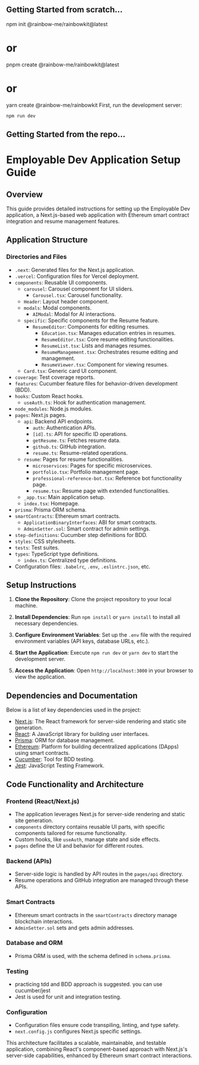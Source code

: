 

## Getting Started from scratch...

npm init @rainbow-me/rainbowkit@latest
# or
pnpm create @rainbow-me/rainbowkit@latest
# or
yarn create @rainbow-me/rainbowkit
First, run the development server:

```bash
npm run dev
```

## Getting Started from the repo...
# Employable Dev Application Setup Guide

## Overview
This guide provides detailed instructions for setting up the Employable Dev application, a Next.js-based web application with Ethereum smart contract integration and resume management features.

## Application Structure

### Directories and Files

- `.next`: Generated files for the Next.js application.
- `.vercel`: Configuration files for Vercel deployment.
- `components`: Reusable UI components.
  - `carousel`: Carousel component for UI sliders.
    - `Carousel.tsx`: Carousel functionality.
  - `Header`: Layout header component.
  - `modals`: Modal components.
    - `AIModal`: Modal for AI interactions.
  - `specific`: Specific components for the Resume feature.
    - `ResumeEditor`: Components for editing resumes.
      - `Education.tsx`: Manages education entries in resumes.
      - `ResumeEditor.tsx`: Core resume editing functionalities.
      - `ResumeList.tsx`: Lists and manages resumes.
      - `ResumeManagement.tsx`: Orchestrates resume editing and management.
      - `ResumeViewer.tsx`: Component for viewing resumes.
  - `Card.tsx`: Generic card UI component.
- `coverage`: Test coverage reports.
- `features`: Cucumber feature files for behavior-driven development (BDD).
- `hooks`: Custom React hooks.
  - `useAuth.ts`: Hook for authentication management.
- `node_modules`: Node.js modules.
- `pages`: Next.js pages.
  - `api`: Backend API endpoints.
    - `auth`: Authentication APIs.
    - `[id].ts`: API for specific ID operations.
    - `getResume.ts`: Fetches resume data.
    - `github.ts`: GitHub integration.
    - `resume.ts`: Resume-related operations.
  - `resume`: Pages for resume functionalities.
    - `microservices`: Pages for specific microservices.
    - `portfolio.tsx`: Portfolio management page.
    - `professional-reference-bot.tsx`: Reference bot functionality page.
    - `resume.tsx`: Resume page with extended functionalities.
  - `_app.tsx`: Main application setup.
  - `index.tsx`: Homepage.
- `prisma`: Prisma ORM schema.
- `smartContracts`: Ethereum smart contracts.
  - `ApplicationBinaryInterfaces`: ABI for smart contracts.
  - `AdminSetter.sol`: Smart contract for admin settings.
- `step-definitions`: Cucumber step definitions for BDD.
- `styles`: CSS stylesheets.
- `tests`: Test suites.
- `types`: TypeScript type definitions.
  - `index.ts`: Centralized type definitions.
- Configuration files: `.babelrc`, `.env`, `.eslintrc.json`, etc.

## Setup Instructions

1. **Clone the Repository**: Clone the project repository to your local machine.

2. **Install Dependencies**: Run `npm install` or `yarn install` to install all necessary dependencies.

3. **Configure Environment Variables**: Set up the `.env` file with the required environment variables (API keys, database URLs, etc.).

4. **Start the Application**: Execute `npm run dev` or `yarn dev` to start the development server.

5. **Access the Application**: Open `http://localhost:3000` in your browser to view the application.

## Dependencies and Documentation

Below is a list of key dependencies used in the project:

- [Next.js](https://nextjs.org/docs): The React framework for server-side rendering and static site generation.
- [React](https://reactjs.org/docs/getting-started.html): A JavaScript library for building user interfaces.
- [Prisma](https://www.prisma.io/docs/): ORM for database management.
- [Ethereum](https://ethereum.org/en/developers/docs/): Platform for building decentralized applications (DApps) using smart contracts.
- [Cucumber](https://cucumber.io/docs): Tool for BDD testing.
- [Jest](https://jestjs.io/docs/getting-started): JavaScript Testing Framework.

## Code Functionality and Architecture

### Frontend (React/Next.js)

- The application leverages Next.js for server-side rendering and static site generation.
- `components` directory contains reusable UI parts, with specific components tailored for resume functionality.
- Custom hooks, like `useAuth`, manage state and side effects.
- `pages` define the UI and behavior for different routes.

### Backend (APIs)

- Server-side logic is handled by API routes in the `pages/api` directory.
- Resume operations and GitHub integration are managed through these APIs.

### Smart Contracts

- Ethereum smart contracts in the `smartContracts` directory manage blockchain interactions.
- `AdminSetter.sol` sets and gets admin addresses.

### Database and ORM

- Prisma ORM is used, with the schema defined in `schema.prisma`.

### Testing

- practicing tdd and BDD approach is suggested. you can use cucumber/jest 
- Jest is used for unit and integration testing.

### Configuration

- Configuration files ensure code transpiling, linting, and type safety.
- `next.config.js` configures Next.js specific settings.

This architecture facilitates a scalable, maintainable, and testable application, combining React's component-based approach with Next.js's server-side capabilities, enhanced by Ethereum smart contract interactions.
